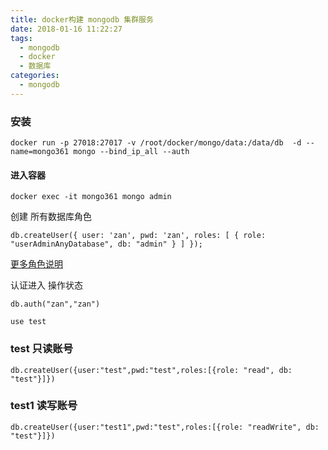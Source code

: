 ```yaml
---
title: docker构建 mongodb 集群服务
date: 2018-01-16 11:22:27
tags:
  - mongodb
  - docker
  - 数据库
categories:
  - mongodb
---
```


### 安装

```
docker run -p 27018:27017 -v /root/docker/mongo/data:/data/db  -d --name=mongo361 mongo --bind_ip_all --auth
```

#### 进入容器

```
docker exec -it mongo361 mongo admin
```

创建 所有数据库角色

```
db.createUser({ user: 'zan', pwd: 'zan', roles: [ { role: "userAdminAnyDatabase", db: "admin" } ] });
```

[更多角色说明](https://docs.mongodb.com/manual/reference/built-in-roles/#built-in-roles)


认证进入 操作状态

```
db.auth("zan","zan")
```

```
use test
```


### test 只读账号

```
db.createUser({user:"test",pwd:"test",roles:[{role: "read", db: "test"}]})
```

### test1 读写账号

```
db.createUser({user:"test1",pwd:"test",roles:[{role: "readWrite", db: "test"}]})
```
